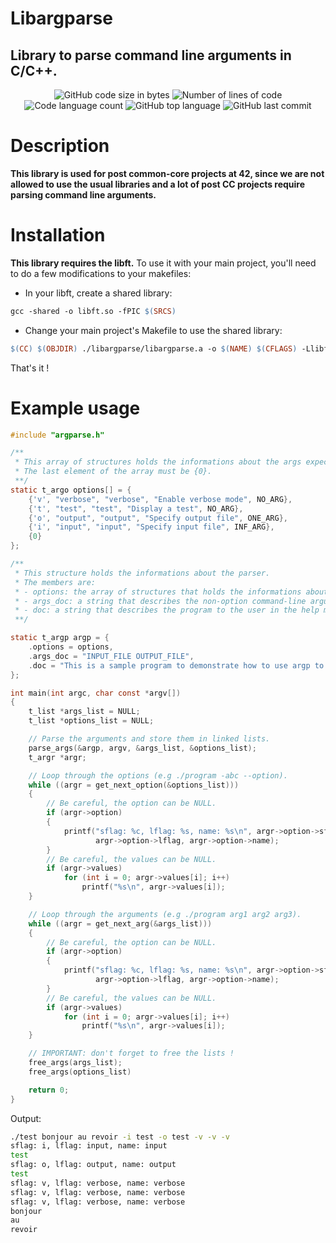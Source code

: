 # Libargparse

## Library to parse command line arguments in C/C++.

<p align="center">
	<img alt="GitHub code size in bytes" src="https://img.shields.io/github/languages/code-size/Tlafay1/libargparse?color=blueviolet" />
	<img alt="Number of lines of code" src="https://img.shields.io/tokei/lines/github/Tlafay1/libargparse?color=blueviolet" />
	<img alt="Code language count" src="https://img.shields.io/github/languages/count/Tlafay1/libargparse?color=blue" />
	<img alt="GitHub top language" src="https://img.shields.io/github/languages/top/Tlafay1/libargparse?color=blue" />
	<img alt="GitHub last commit" src="https://img.shields.io/github/last-commit/Tlafay1/libargparse?color=brightgreen" />
</p>

# Description

**This library is used for post common-core projects at 42, since we are not allowed to use the usual libraries and a lot of post CC projects require parsing command line arguments.**

# Installation

**This library requires the libft.** To use it with your main project, you'll need to do a few modifications to your makefiles:

- In your libft, create a shared library:

```makefile
gcc -shared -o libft.so -fPIC $(SRCS)
```
- Change your main project's Makefile to use the shared library:

```Makefile
$(CC) $(OBJDIR) ./libargparse/libargparse.a -o $(NAME) $(CFLAGS) -Llibft -lft -Wl,-R./libft
```

That's it !

# Example usage

```C
#include "argparse.h"

/**
 * This array of structures holds the informations about the args expected.
 * The last element of the array must be {0}.
 **/
static t_argo options[] = {
	{'v', "verbose", "verbose", "Enable verbose mode", NO_ARG},
	{'t', "test", "test", "Display a test", NO_ARG},
	{'o', "output", "output", "Specify output file", ONE_ARG},
	{'i', "input", "input", "Specify input file", INF_ARG},
	{0}
};

/**
 * This structure holds the informations about the parser.
 * The members are:
 * - options: the array of structures that holds the informations about the args expected.
 * - args_doc: a string that describes the non-option command-line arguments to use in the help menu.
 * - doc: a string that describes the program to the user in the help menu.
 **/

static t_argp argp = {
	.options = options,
	.args_doc = "INPUT_FILE OUTPUT_FILE",
	.doc = "This is a sample program to demonstrate how to use argp to parse command line arguments.",
};

int main(int argc, char const *argv[])
{
	t_list *args_list = NULL;
    t_list *options_list = NULL;

	// Parse the arguments and store them in linked lists.
	parse_args(&argp, argv, &args_list, &options_list);
	t_argr *argr;

	// Loop through the options (e.g ./program -abc --option).
	while ((argr = get_next_option(&options_list)))
	{
		// Be careful, the option can be NULL.
		if (argr->option)
		{
			printf("sflag: %c, lflag: %s, name: %s\n", argr->option->sflag,
				   argr->option->lflag, argr->option->name);
		}
		// Be careful, the values can be NULL.
		if (argr->values)
			for (int i = 0; argr->values[i]; i++)
				printf("%s\n", argr->values[i]);
	}

	// Loop through the arguments (e.g ./program arg1 arg2 arg3).
	while ((argr = get_next_arg(&args_list)))
	{
		// Be careful, the option can be NULL.
		if (argr->option)
		{
			printf("sflag: %c, lflag: %s, name: %s\n", argr->option->sflag,
				   argr->option->lflag, argr->option->name);
		}
		// Be careful, the values can be NULL.
		if (argr->values)
			for (int i = 0; argr->values[i]; i++)
				printf("%s\n", argr->values[i]);
	}

	// IMPORTANT: don't forget to free the lists !
	free_args(args_list);
	free_args(options_list)

	return 0;
}
```

Output:

```bash
./test bonjour au revoir -i test -o test -v -v -v
sflag: i, lflag: input, name: input
test
sflag: o, lflag: output, name: output
test
sflag: v, lflag: verbose, name: verbose
sflag: v, lflag: verbose, name: verbose
sflag: v, lflag: verbose, name: verbose
bonjour
au
revoir
```

